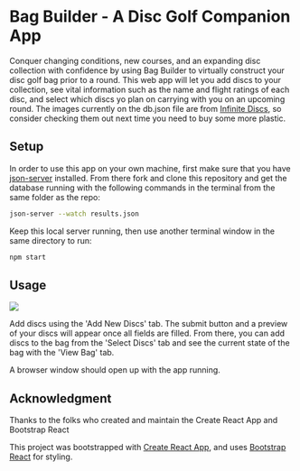 # Bag Builder - A Disc Golf Companion App

Conquer changing conditions, new courses, and an expanding disc collection with confidence by using Bag Builder to virtually construct your disc golf bag prior to a round.  This web app will let you add discs to your collection, see vital information such as the name and flight ratings of each disc, and select which discs yo plan on carrying with you on an upcoming round.  The images currently on the db.json file are from [Infinite Discs](https://infinitediscs.com/), so consider checking them out next time you need to buy some more plastic.

## Setup

In order to use this app on your own machine, first make sure that you have [json-server](https://www.npmjs.com/package/json-server) installed. From there fork and clone this repository and get the database running with the following commands in the terminal from the same folder as the repo:

```bash
json-server --watch results.json
```
Keep this local server running, then use another terminal window in the same directory to run:

```bash
npm start
```

## Usage

![](https://github.com/apatari/phase-2-Project-disc-bag/blob/main/BagGif.gif)

Add discs using the 'Add New Discs' tab.  The submit button and a preview of your discs will appear once all fields are filled.  From there, you can add discs to the bag from the 'Select Discs' tab and see the current state of the bag with the 'View Bag' tab.

A browser window should open up with the app running.  

## Acknowledgment

Thanks to the folks who created and maintain the Create React App and Bootstrap React

This project was bootstrapped with [Create React App](https://github.com/facebook/create-react-app), and uses [Bootstrap React](https://react-bootstrap.netlify.app/) for styling.
